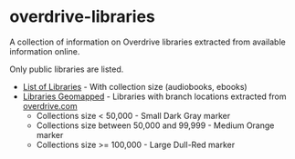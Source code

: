 # overdrive-libraries

A collection of information on Overdrive libraries extracted from available information online.

Only public libraries are listed.

- [List of Libraries](libraries.csv) - With collection size (audiobooks, ebooks)
- [Libraries Geomapped](libraries_branches.geojson) - Libraries with branch locations extracted from [overdrive.com](https://www.overdrive.com/libraries)
  - Collections size < 50,000 - Small Dark Gray marker
  - Collections size between 50,000 and 99,999 - Medium Orange marker
  - Collections size >= 100,000 - Large Dull-Red marker
